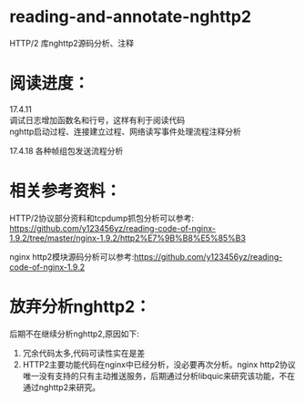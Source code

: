 # reading-and-annotate-nghttp2
HTTP/2 库nghttp2源码分析、注释  

阅读进度：
===================================
17.4.11    
    调试日志增加函数名和行号，这样有利于阅读代码  
    nghttp启动过程、连接建立过程、网络读写事件处理流程注释分析  
  	
17.4.18
    各种帧组包发送流程分析  	
  	
  	
  	
相关参考资料：
===================================    
HTTP/2协议部分资料和tcpdump抓包分析可以参考:    
https://github.com/y123456yz/reading-code-of-nginx-1.9.2/tree/master/nginx-1.9.2/http2%E7%9B%B8%E5%85%B3     
  
nginx http2模块源码分析可以参考:https://github.com/y123456yz/reading-code-of-nginx-1.9.2    




放弃分析nghttp2：  
===================================  
后期不在继续分析nghttp2,原因如下:  
1. 冗余代码太多,代码可读性实在是差  
2. HTTP2主要功能代码在nginx中已经分析，没必要再次分析。nginx http2协议唯一没有支持的只有主动推送服务，后期通过分析libquic来研究该功能，不在通过nghttp2来研究。  

   
